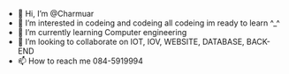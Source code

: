 - 👋 Hi, I’m @Charmuar
- 👀 I’m interested in codeing and codeing all codeing im ready to learn ^_^
- 🌱 I’m currently learning Computer engineering
- 💞️ I’m looking to collaborate on IOT, IOV, WEBSITE, DATABASE, BACK-END 
- 📫 How to reach me 084-5919994 

<!---
Charmuar/Charmuar is a ✨ special ✨ repository because its `README.md` (this file) appears on your GitHub profile.
You can click the Preview link to take a look at your changes.
--->
